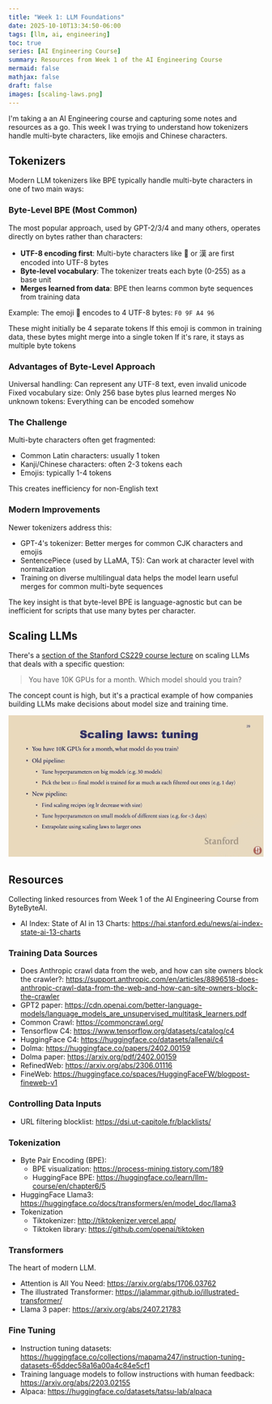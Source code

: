 ```yaml
---
title: "Week 1: LLM Foundations"
date: 2025-10-10T13:34:50-06:00
tags: [llm, ai, engineering]
toc: true
series: [AI Engineering Course]
summary: Resources from Week 1 of the AI Engineering Course
mermaid: false
mathjax: false
draft: false
images: [scaling-laws.png]
---
```


I'm taking a an AI Engineering course and capturing some notes and resources as a go.
This week I was trying to understand how tokenizers handle multi-byte characters, like emojis and Chinese characters.

## Tokenizers

Modern LLM tokenizers like BPE typically handle multi-byte characters in one of two main ways:

### Byte-Level BPE (Most Common)

The most popular approach, used by GPT-2/3/4 and many others, operates directly on bytes rather than characters:

* **UTF-8 encoding first**: Multi-byte characters like 🤖 or 漢 are first encoded into UTF-8 bytes
* **Byte-level vocabulary**: The tokenizer treats each byte (0-255) as a base unit
* **Merges learned from data**: BPE then learns common byte sequences from training data

Example: The emoji 🤖 encodes to 4 UTF-8 bytes: `F0 9F A4 96`

These might initially be 4 separate tokens
If this emoji is common in training data, these bytes might merge into a single token
If it's rare, it stays as multiple byte tokens

### Advantages of Byte-Level Approach

Universal handling: Can represent any UTF-8 text, even invalid unicode
Fixed vocabulary size: Only 256 base bytes plus learned merges
No unknown tokens: Everything can be encoded somehow

### The Challenge

Multi-byte characters often get fragmented:

* Common Latin characters: usually 1 token
* Kanji/Chinese characters: often 2-3 tokens each
* Emojis: typically 1-4 tokens

This creates inefficiency for non-English text

### Modern Improvements

Newer tokenizers address this:

* GPT-4's tokenizer: Better merges for common CJK characters and emojis
* SentencePiece (used by LLaMA, T5): Can work at character level with normalization
* Training on diverse multilingual data helps the model learn useful merges for common multi-byte sequences

The key insight is that byte-level BPE is language-agnostic but can be inefficient for scripts that use many bytes per character.

## Scaling LLMs

There's a [section of the Stanford CS229 course lecture](https://youtu.be/9vM4p9NN0Ts?si=utbIHw7q7_W4Ckcp&t=2697) on scaling LLMs that deals with a specific question:

> You have 10K GPUs for a month. Which model should you train?

The concept count is high, but it's a practical example of how companies building LLMs make decisions about model size and training time.

![slide on tuning LLM tuning based on scaling laws](scaling-laws.png)

## Resources

Collecting linked resources from Week 1 of the AI Engineering Course from ByteByteAI.

* AI Index: State of AI in 13 Charts: https://hai.stanford.edu/news/ai-index-state-ai-13-charts

### Training Data Sources

* Does Anthropic crawl data from the web, and how can site owners block the crawler?: https://support.anthropic.com/en/articles/8896518-does-anthropic-crawl-data-from-the-web-and-how-can-site-owners-block-the-crawler
* GPT2 paper: https://cdn.openai.com/better-language-models/language_models_are_unsupervised_multitask_learners.pdf
* Common Crawl: https://commoncrawl.org/
* Tensorflow C4: https://www.tensorflow.org/datasets/catalog/c4
* HuggingFace C4: https://huggingface.co/datasets/allenai/c4
* Dolma: https://huggingface.co/papers/2402.00159
* Dolma paper: https://arxiv.org/pdf/2402.00159
* RefinedWeb: https://arxiv.org/abs/2306.01116
* FineWeb: https://huggingface.co/spaces/HuggingFaceFW/blogpost-fineweb-v1

### Controlling Data Inputs

* URL filtering blocklist: https://dsi.ut-capitole.fr/blacklists/

### Tokenization

* Byte Pair Encoding (BPE):
  * BPE visualization: https://process-mining.tistory.com/189
  * HuggingFace BPE: https://huggingface.co/learn/llm-course/en/chapter6/5
* HuggingFace Llama3: https://huggingface.co/docs/transformers/en/model_doc/llama3
* Tokenization
  * Tiktokenizer: http://tiktokenizer.vercel.app/
  * Tiktoken library: https://github.com/openai/tiktoken

### Transformers

The heart of modern LLM.

* Attention is All You Need: https://arxiv.org/abs/1706.03762
* The illustrated Transformer: https://jalammar.github.io/illustrated-transformer/
* Llama 3 paper: https://arxiv.org/abs/2407.21783

### Fine Tuning

* Instruction tuning datasets: https://huggingface.co/collections/mapama247/instruction-tuning-datasets-65ddec58a16a00a4c84e5cf1
* Training language models to follow instructions with human feedback: https://arxiv.org/abs/2203.02155
* Alpaca: https://huggingface.co/datasets/tatsu-lab/alpaca
